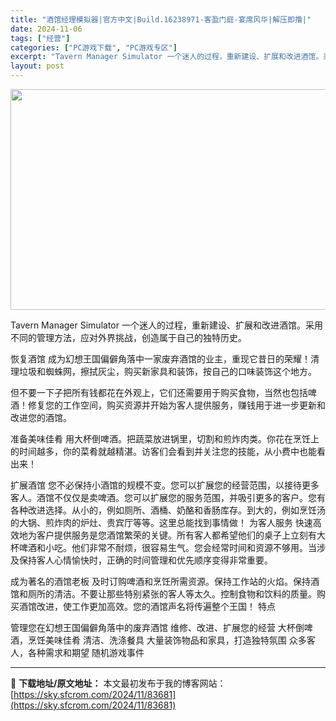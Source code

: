 ```yaml
---
title: "酒馆经理模拟器|官方中文|Build.16238971-客盈门庭-宴席风华|解压即撸|"
date: 2024-11-06
tags: ["经营"]
categories: ["PC游戏下载", "PC游戏专区"]
excerpt: "Tavern Manager Simulator 一个迷人的过程，重新建设、扩展和改进酒馆。采用不同的管理方法，应对外界挑战，创造属于自己的独特历史。 恢复酒馆 成为幻想王国偏僻角落中一家废弃酒馆的业主，重现它昔日的荣耀！清理垃圾和蜘蛛网，擦拭灰尘，购买新家具和装饰，按自己的口味装饰这个地方。 但不&hellip;"
layout: post
---
```


<img class="aligncenter size-full wp-image-83691" src="https://sky.sfcrom.com/wp-content/uploads/2024/11/2024110609012961.webp" alt="" width="616" height="353" />

Tavern Manager Simulator 一个迷人的过程，重新建设、扩展和改进酒馆。采用不同的管理方法，应对外界挑战，创造属于自己的独特历史。

恢复酒馆
成为幻想王国偏僻角落中一家废弃酒馆的业主，重现它昔日的荣耀！清理垃圾和蜘蛛网，擦拭灰尘，购买新家具和装饰，按自己的口味装饰这个地方。

但不要一下子把所有钱都花在外观上，它们还需要用于购买食物，当然也包括啤酒！修复您的工作空间，购买资源并开始为客人提供服务，赚钱用于进一步更新和改进您的酒馆。

准备美味佳肴
用大杯倒啤酒。把蔬菜放进锅里，切割和煎炸肉类。你花在烹饪上的时间越多，你的菜肴就越精湛。访客们会看到并关注您的技能，从小费中也能看出来！

扩展酒馆
您不必保持小酒馆的规模不变。您可以扩展您的经营范围，以接待更多客人。酒馆不仅仅是卖啤酒。您可以扩展您的服务范围，并吸引更多的客户。您有各种改进选择。从小的，例如厕所、酒桶、奶酪和香肠库存。到大的，例如烹饪汤的大锅、煎炸肉的炉灶、贵宾厅等等。这里总能找到事情做！
为客人服务
快速高效地为客户提供服务是您酒馆繁荣的关键。所有客人都希望他们的桌子上立刻有大杯啤酒和小吃。他们非常不耐烦，很容易生气。您会经常时间和资源不够用。当涉及保持客人心情愉快时，正确的时间管理和优先顺序变得非常重要。

成为著名的酒馆老板
及时订购啤酒和烹饪所需资源。保持工作站的火焰。保持酒馆和厕所的清洁。不要让那些特别紧张的客人等太久。控制食物和饮料的质量。购买酒馆改进，使工作更加高效。您的酒馆声名将传遍整个王国！
特点

管理您在幻想王国偏僻角落中的废弃酒馆
维修、改进、扩展您的经营
大杯倒啤酒，烹饪美味佳肴
清洁、洗涤餐具
大量装饰物品和家具，打造独特氛围
众多客人，各种需求和期望
随机游戏事件

---
📖 **下载地址/原文地址：** 本文最初发布于我的博客网站：[https://sky.sfcrom.com/2024/11/83681](https://sky.sfcrom.com/2024/11/83681)
